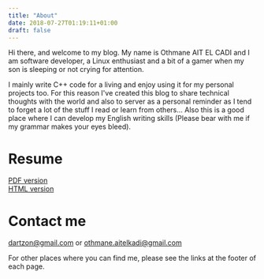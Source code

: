 ```yaml
---
title: "About"
date: 2018-07-27T01:19:11+01:00
draft: false
---
```


Hi there, and welcome to my blog.
My name is Othmane AIT EL CADI and I am software developer, a Linux enthusiast and a bit of a gamer
when my son is sleeping or not crying for attention.

I mainly write C++ code for a living and enjoy using it for my personal projects too. For this
reason I've created this blog to share technical thoughts with the world and also to server as a
personal reminder as I tend to forget a lot of the stuff I read or learn from others... Also this
is a good place where I can develop my English writing skills (Please bear with me if my grammar
makes your eyes bleed).

# Resume

[PDF version](https://drive.google.com/open?id=0B4A41i4YY9DtNnplTEFMaDdvMUU)  
[HTML version](/resume)

# Contact me

<dartzon@gmail.com> or <othmane.aitelkadi@gmail.com>

For other places where you can find me, please see the links at the footer of each page.
